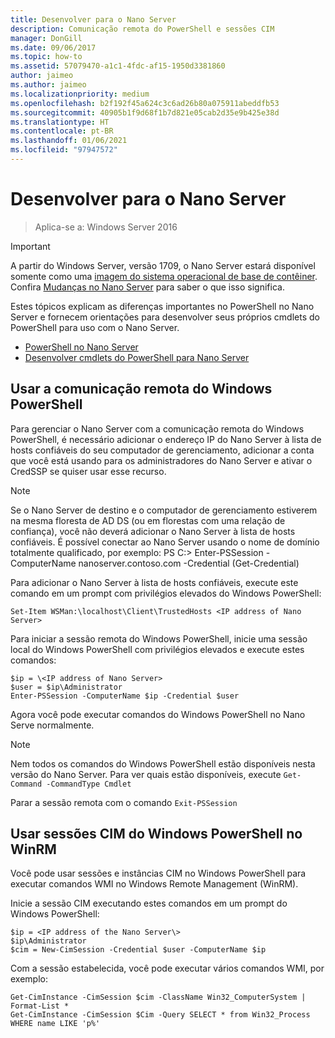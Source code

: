 ```yaml
---
title: Desenvolver para o Nano Server
description: Comunicação remota do PowerShell e sessões CIM
manager: DonGill
ms.date: 09/06/2017
ms.topic: how-to
ms.assetid: 57079470-a1c1-4fdc-af15-1950d3381860
author: jaimeo
ms.author: jaimeo
ms.localizationpriority: medium
ms.openlocfilehash: b2f192f45a624c3c6ad26b80a075911abeddfb53
ms.sourcegitcommit: 40905b1f9d68f1b7d821e05cab2d35e9b425e38d
ms.translationtype: HT
ms.contentlocale: pt-BR
ms.lasthandoff: 01/06/2021
ms.locfileid: "97947572"
---
```

# <a name="developing-for-nano-server"></a>Desenvolver para o Nano Server

>Aplica-se a: Windows Server 2016

> [!IMPORTANT]
> A partir do Windows Server, versão 1709, o Nano Server estará disponível somente como uma [imagem do sistema operacional de base de contêiner](/virtualization/windowscontainers/quick-start/using-insider-container-images#install-base-container-image). Confira [Mudanças no Nano Server](nano-in-semi-annual-channel.md) para saber o que isso significa.

Estes tópicos explicam as diferenças importantes no PowerShell no Nano Server e fornecem orientações para desenvolver seus próprios cmdlets do PowerShell para uso com o Nano Server.

- [PowerShell no Nano Server](PowerShell-on-Nano-Server.md)
- [Desenvolver cmdlets do PowerShell para Nano Server](Developing-PowerShell-Cmdlets-for-Nano-Server.md)

## <a name="using-windows-powershell-remoting"></a>Usar a comunicação remota do Windows PowerShell
Para gerenciar o Nano Server com a comunicação remota do Windows PowerShell, é necessário adicionar o endereço IP do Nano Server à lista de hosts confiáveis do seu computador de gerenciamento, adicionar a conta que você está usando para os administradores do Nano Server e ativar o CredSSP se quiser usar esse recurso.

> [!NOTE]
> Se o Nano Server de destino e o computador de gerenciamento estiverem na mesma floresta de AD DS (ou em florestas com uma relação de confiança), você não deverá adicionar o Nano Server à lista de hosts confiáveis. É possível conectar ao Nano Server usando o nome de domínio totalmente qualificado, por exemplo: PS C:\> Enter-PSSession -ComputerName nanoserver.contoso.com -Credential (Get-Credential)


Para adicionar o Nano Server à lista de hosts confiáveis, execute este comando em um prompt com privilégios elevados do Windows PowerShell:

`Set-Item WSMan:\localhost\Client\TrustedHosts <IP address of Nano Server>`

Para iniciar a sessão remota do Windows PowerShell, inicie uma sessão local do Windows PowerShell com privilégios elevados e execute estes comandos:


```
$ip = \<IP address of Nano Server>
$user = $ip\Administrator
Enter-PSSession -ComputerName $ip -Credential $user
```


Agora você pode executar comandos do Windows PowerShell no Nano Serve normalmente.

> [!NOTE]
> Nem todos os comandos do Windows PowerShell estão disponíveis nesta versão do Nano Server. Para ver quais estão disponíveis, execute `Get-Command -CommandType Cmdlet`

Parar a sessão remota com o comando `Exit-PSSession`

## <a name="using-windows-powershell-cim-sessions-over-winrm"></a>Usar sessões CIM do Windows PowerShell no WinRM
Você pode usar sessões e instâncias CIM no Windows PowerShell para executar comandos WMI no Windows Remote Management (WinRM).

Inicie a sessão CIM executando estes comandos em um prompt do Windows PowerShell:


```
$ip = <IP address of the Nano Server\>
$ip\Administrator
$cim = New-CimSession -Credential $user -ComputerName $ip
```


Com a sessão estabelecida, você pode executar vários comandos WMI, por exemplo:


```
Get-CimInstance -CimSession $cim -ClassName Win32_ComputerSystem | Format-List *
Get-CimInstance -CimSession $Cim -Query SELECT * from Win32_Process WHERE name LIKE 'p%'
```

